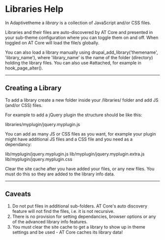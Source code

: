 # Libraries Help

In Adaptivetheme a *library* is a collection of JavaScript and/or CSS files.

Libraries and their files are auto-discovered by AT Core and presented in your sub-theme configuration where you can toggle them on and off. When toggled on AT Core will load the file/s globally.

You can also load a library manually using drupal_add_library('themename', 'library_name'), where 'library_name' is the name of the folder (directory) holding the library files. You can also use #attached, for example in hook_page_alter().

---

## Creating a Library

To add a library create a new folder inside your /libraries/ folder and add JS (and/or CSS) files.

For example to add a jQuery plugin the structure should be like this:

libraries/myplugin/jquery.myplugin.js

You can add as many JS or CSS files as you want, for example your plugin might have additional JS files and a CSS file and you need as a dependancy:

lib/myplugin/jquery.myplugin.js
lib/myplugin/jquery.myplugin.extra.js
lib/myplugin/jquery.myplugin.css

Clear the site cache after you have added your files, or any new files. You must do this so they are added to the library info data.

---

## Caveats

1. Do not put files in additional sub-folders. AT Core's auto discovery feature will not find the files, i.e. it is not recursive.
2. There is no provision for setting dependancies, browser options or any of the advanced library info features.
3. You must clear the site cache to get a library to show up in theme settings and be used - AT Core caches its library data!

